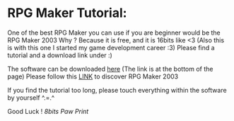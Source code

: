 # RPG Maker Tutorial:

One of the best RPG Maker you can use if you are beginner would be the RPG Maker 2003
Why ? Because it is free, and it is 16bits like <3 (Also this is with this one I started my game development career :3)
Please find a tutorial and a download link under :)

The software can be downloaded [here](https://2drpg.com/2003.php) (The link is at the bottom of the page)
Please follow this [LINK](https://www.youtube.com/watch?v=EEZYriQDrH4) to discover RPG Maker 2003

If you find the tutorial too long, please touch everything within the software by yourself ^.=.^

Good Luck ! *8bits Paw Print*